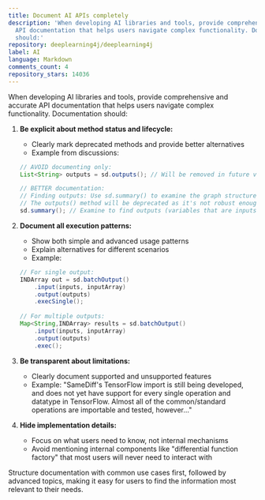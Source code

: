 ```yaml
---
title: Document AI APIs completely
description: 'When developing AI libraries and tools, provide comprehensive and accurate
  API documentation that helps users navigate complex functionality. Documentation
  should:'
repository: deeplearning4j/deeplearning4j
label: AI
language: Markdown
comments_count: 4
repository_stars: 14036
---
```


When developing AI libraries and tools, provide comprehensive and accurate API documentation that helps users navigate complex functionality. Documentation should:

1. **Be explicit about method status and lifecycle:**
   - Clearly mark deprecated methods and provide better alternatives
   - Example from discussions:
   ```java
   // AVOID documenting only:
   List<String> outputs = sd.outputs(); // Will be removed in future versions
   
   // BETTER documentation:
   // Finding outputs: Use sd.summary() to examine the graph structure
   // The outputs() method will be deprecated as it's not robust enough
   sd.summary(); // Examine to find outputs (variables that are inputs to no ops)
   ```

2. **Document all execution patterns:**
   - Show both simple and advanced usage patterns
   - Explain alternatives for different scenarios
   - Example:
   ```java
   // For single output:
   INDArray out = sd.batchOutput()
       .input(inputs, inputArray)
       .output(outputs)
       .execSingle();
       
   // For multiple outputs:
   Map<String,INDArray> results = sd.batchOutput()
       .input(inputs, inputArray)
       .output(outputs)
       .exec();
   ```

3. **Be transparent about limitations:**
   - Clearly document supported and unsupported features
   - Example: "SameDiff's TensorFlow import is still being developed, and does not yet have support for every single operation and datatype in TensorFlow. Almost all of the common/standard operations are importable and tested, however..."

4. **Hide implementation details:**
   - Focus on what users need to know, not internal mechanisms
   - Avoid mentioning internal components like "differential function factory" that most users will never need to interact with

Structure documentation with common use cases first, followed by advanced topics, making it easy for users to find the information most relevant to their needs.